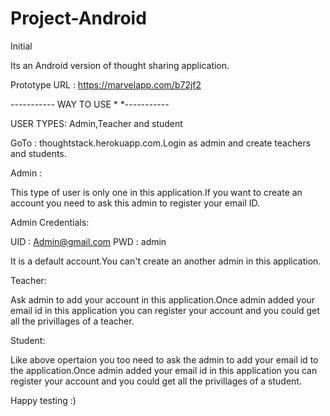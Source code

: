 # Project-Android
Initial

Its an Android version of thought sharing application.

Prototype URL : https://marvelapp.com/b72jf2

----------- WAY TO USE * *-----------

USER TYPES: Admin,Teacher and student

GoTo : thoughtstack.herokuapp.com.Login as admin and create teachers and students.

Admin :

This type of user is only one in this application.If you want to create an account you need to ask this admin to register your email ID.

Admin Credentials:

UID : Admin@gmail.com
PWD : admin

It is a default account.You can't create an another admin in this application.

Teacher:

Ask admin to add your account in this application.Once admin added your email id in this application you can register your account and you could get all the privillages of a teacher.

Student:

Like above opertaion you too need to ask the admin to add your email id to the application.Once admin added your email id in this application you can register your account and you could get all the privillages of a student.

Happy testing :)
